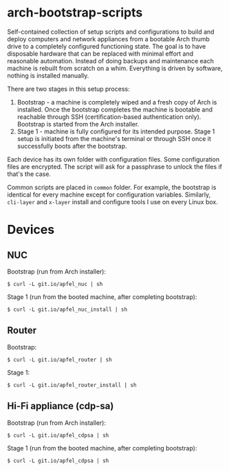 # arch-bootstrap-scripts

Self-contained collection of setup scripts and configurations to build and deploy computers and network appliances from a bootable Arch thumb drive to a completely configured functioning state. The goal is to have disposable hardware that can be replaced with minimal effort and reasonable automation. Instead of doing backups and maintenance each machine is rebuilt from scratch on a whim. Everything is driven by software, nothing is installed manually.

There are two stages in this setup process:

 1. Bootstrap - a machine is completely wiped and a fresh copy of Arch is installed. Once the bootstrap completes the machine is bootable and reachable through SSH (certification-based authentication only). Bootstrap is started from the Arch installer.
 2. Stage 1 - machine is fully configured for its intended purpose. Stage 1 setup is initiated from the machine's terminal or through SSH once it successfully boots after the bootstrap.

Each device has its own folder with configuration files. Some configuration files are encrypted. The script will ask for a passphrase to unlock the files if that's the case.

Common scripts are placed in `common` folder. For example, the bootstrap is identical for every machine except for configuration variables. Similarly, `cli-layer` and `x-layer` install and configure tools I use on every Linux box.

# Devices

## NUC

Bootstrap (run from Arch installer):
```
$ curl -L git.io/apfel_nuc | sh
```

Stage 1 (run from the booted machine, after completing bootstrap):
```
$ curl -L git.io/apfel_nuc_install | sh
```

## Router

Bootstrap:
```
$ curl -L git.io/apfel_router | sh
```

Stage 1:
```
$ curl -L git.io/apfel_router_install | sh
```

## Hi-Fi appliance (cdp-sa)

Bootstrap (run from Arch installer):
```
$ curl -L git.io/apfel_cdpsa | sh
```

Stage 1 (run from the booted machine, after completing bootstrap):
```
$ curl -L git.io/apfel_cdpsa | sh
```
